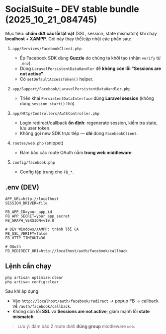 # SocialSuite – DEV stable bundle (2025_10_21_084745)

Mục tiêu: **chấm dứt các lỗi lặt vặt** (SSL, session, state mismatch) khi chạy **localhost + XAMPP**.
Gói này thay thế/cập nhật các phần sau:

1) `app/Services/FacebookClient.php`
   - Ép Facebook SDK dùng **Guzzle** do chúng ta khởi tạo (nhận `verify` từ `.env`).
   - Dùng `LaravelPersistentDataHandler` để **không còn lỗi "Sessions are not active"**.
   - Có `setDefaultAccessToken()` helper.

2) `app/Support/Facebook/LaravelPersistentDataHandler.php`
   - Triển khai `PersistentDataInterface` dùng **Laravel session** (không dùng `session_start()` thô).

3) `app/Http/Controllers/AuthController.php`
   - Login redirect/callback **ổn định**: regenerate session, kiểm tra state, lưu user token.
   - Không gọi new SDK trực tiếp — **chỉ** dùng `FacebookClient`.

4) `routes/web.php` (snippet)
   - Đảm bảo các route OAuth nằm **trong web middleware**.

5) `config/facebook.php`
   - Config tập trung cho `FB_*`.

## .env (DEV)
```
APP_URL=http://localhost
SESSION_DRIVER=file

FB_APP_ID=your_app_id
FB_APP_SECRET=your_app_secret
FB_GRAPH_VERSION=v19.0

# DEV Windows/XAMPP: tránh lỗi CA
FB_SSL_VERIFY=false
FB_HTTP_TIMEOUT=30

# OAuth
FB_REDIRECT_URI=http://localhost/auth/facebook/callback
```

## Lệnh cần chạy
```
php artisan optimize:clear
php artisan config:clear
```

Sau khi áp dụng:
- Vào `http://localhost/auth/facebook/redirect` → popup FB → callback về `/auth/facebook/callback`.
- Không còn lỗi **SSL** và **Sessions are not active**; giảm mạnh lỗi **state mismatch**.

> Lưu ý: đảm bảo 2 route dưới **đúng group** middleware `web`.
